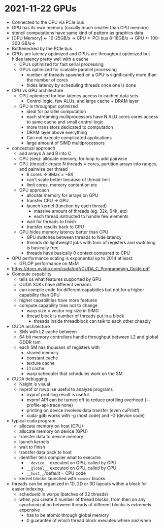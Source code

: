 # 2021-11-22 GPUs

* Connected to the CPU via PCIe bus
* GPU has its own memory (usually much smaller than CPU memory)
* stencil computations have same kind of pattern as graphics data
* [CPU Memory] <- 10-25GB/s -> CPU <- PCI bus 8-16GB/s -> GPU <- 100-300  GB/s->
* Bottlenecked by the PCIe bus
* CPUs are latency optimized and GPUs are throughput optimized but hides latency pretty well with a cache
  * CPUs optimized for fast serial processing
  * GPUs optimized for scalable parallel processing
    * number of threads spawned on a GPU is significantly more than the number of cores
    * hides latency by scheduling threads once one is done
* CPU vs GPU architecture
  * CPU optimized for low-latency access to cached data sets
    * Control logic, few ALUs, and large cache + DRAM layer
  * GPU is throughput optimized
    * ideal for parallel computation
    * each streaming multiprocessors have N ALU cores cores access to same cache and small control logic
    * more transistors dedicated to computation
    * DRAM layer above everything 
    * Can not execute complicated applications
    * large amount of SIMD multiprocessors
* conceptual approach
  * add arrays A and B into C
  * CPU (seq): allocate memory, for loop to add pairwise
  * CPU (thread): create N threads = cores, partition arrays into ranges, and pairwise per thread
    * 8 cores => 8Max = ~8X
    * can't scale better because of thread limit
    * limit cores, memory contention etc
  * GPU approach
    * allocate memory for arrays on GPU
    * transfer CPU -> GPU
    * launch kernel (function by each thread)
      * massive amount of threads (eg. 32k, 64k, etc)
      * each thread isntructed to handle few elements
    * wait for threads to finish
    * transfer results back to CPU
  * GPU hides memory latency better than CPU
    * GPU switches between threads to hide latency
    * threads do lightweight jobs with tons of registers and switching is basically free
    * threads have basically 0 context compared to CPU
* GPU performance scaling is exponential up to 2014 at least.
  * GFLOP performance on MxM
* https://docs.nvidia.com/cuda/pdf/CUDA_C_Programming_Guide.pdf
* Compute capability
  * tells us what features supported by GPU
  * CUDA SDKs have different versions
  * can compile code for different capabiities but not for a higher capability than GPU
  * higher capabilities have more features
  * compute capability tries not to change
    * warp size = vector reg size in SIMD
    * thread block is number of threads put in a block
      * threads inside threadblock can talk to each other cheaply
* CUDA architecture
  * SMs with L2 cache between
  * 64 bit memory controllers handle throughput between L2 and global GDDR ram
  * each SM has thousans of registers with
    * shared memory
    * constant cache
    * texture cache
    * L1 cache
    * warp scheduler that schedules work on the SM
* CUDA debugging
  * Nsight is visual
  * nvprof or nvvp ise useful to analyze programs
    * nvprof profiling result is useful
    * nvprof API can be turned off to reduce profiling overhead (--profile-api-trace none)
    * printing on device involves data transfer (even cuPrintf)
    * cuda-gdb works with -g (host code) and -G (device code)
* typical cuda program
  * allocate memory on host (CPU)
  * allocate memory on device (GPU)
  * transfer data to device memory
  * launch kernels
  * wait to finish
  * transfer data back to host
  * identifier tells compiler what to executre
    * `__device__` executed on GPU, called by GPU
    * `__global__` executed on GPU, called by CPU
    * `__host__`/default = CPU code
  * kernel blocks launched with `<<<>>>` blocks
* threads can be organized in 1D, 2D or 3D layouts within a block for easier indexing
  * schedueld in warps (batches of 32 threads)
  * when you create X number of thread blocks, from then on any synchronization between threads of different blocks is extremely expensive
    * has to be atomic through global memory
    * 0 guarantee of which thread block executes where and when
